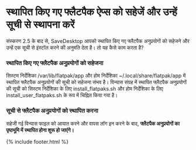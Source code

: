 # स्थापित किए गए फ्लैटपैक ऐप्स को सहेजें और उन्हें सूची से स्थापना करें
संस्करण 2.5 के बाद से, SaveDesktop आपको स्थापित किए गए फ्लैटपैक अनुप्रयोगों को सहेजने और उन्हें एक सूची से इंस्टॉल करने की अनुमति देता है। तो यह कैसे काम करता है?

### स्थापित किए गए फ्लैटपैक अनुप्रयोगों को सहेजना
सिस्टम निर्देशिका /var/lib/flatpak/app और होम निर्देशिका ~/.local/share/flatpak/app में स्थापित फ्लैटपैक अनुप्रयोगों की सूची को सहेजना संभव है। विन्यास संग्रह में स्थापित फ्लैटपैक अनुप्रयोगों की सूची को सिस्टम निर्देशिका के लिए install_flatpaks.sh और होम निर्देशिका के लिए install_user_flatpaks.sh के रूप में चिह्नित किया गया है।

### सूची से फ्लैटपैक अनुप्रयोगों को स्थापित करना
सहेजी गई विन्यास फाइल को आयात करने और वापस लॉग इन करने के बाद, **फ्लैटपैक अनुप्रयोगों का पृष्ठभूमि में स्थापित होना शुरू हो जाएंगे।**



{% include footer.html %}
